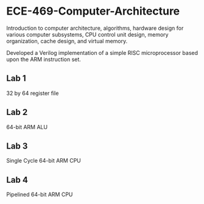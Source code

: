 # ECE-469-Computer-Architecture

Introduction to computer architecture, algorithms, hardware design for various computer
subsystems, CPU control unit design, memory organization, cache design, and virtual memory. 

Developed a Verilog implementation of a simple RISC microprocessor based upon the ARM instruction set. 

## Lab 1
32 by 64 register file

## Lab 2
64-bit ARM ALU

## Lab 3
Single Cycle 64-bit ARM CPU

## Lab 4
Pipelined 64-bit ARM CPU
